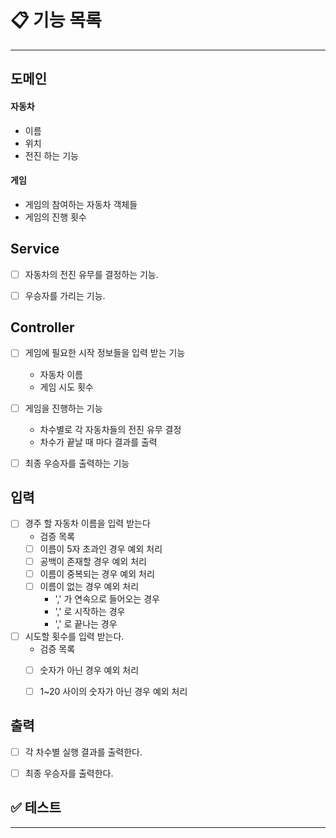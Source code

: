 # 📋 기능 목록

---

## 도메인
#### 자동차
- 이름
- 위치
- 전진 하는 기능

#### 게임
- 게임의 참여하는 자동차 객체들
- 게임의 진행 횟수

## Service
- [ ] 자동차의 전진 유무를 결정하는 기능.
- [ ] 우승자를 가리는 기능.



## Controller
- [ ] 게임에 필요한 시작 정보들을 입력 받는 기능
  - 자동차 이름
  - 게임 시도 횟수
- [ ] 게임을 진행하는 기능
  - 차수별로 각 자동차들의 전진 유무 결정
  - 차수가 끝날 때 마다 결과를 출력
- [ ] 최종 우승자를 출력하는 기능



## 입력
- [ ] 경주 할 자동차 이름을 입력 받는다
  - 검증 목록
  - [ ] 이름이 5자 초과인 경우 예외 처리
  - [ ] 공백이 존재할 경우 예외 처리
  - [ ] 이름이 중복되는 경우 예외 처리
  - [ ] 이름이 없는 경우 예외 처리
    - ',' 가 연속으로 들어오는 경우
    - ',' 로 시작하는 경우
    - ',' 로 끝나는 경우

- [ ] 시도할 횟수를 입력 받는다.
  - 검증 목록
  - [ ] 숫자가 아닌 경우 예외 처리
  - [ ] 1~20 사이의 숫자가 아닌 경우 예외 처리



## 출력
- [ ] 각 차수별 실행 결과를 출력한다.
- [ ] 최종 우승자를 출력한다.


## ✅ 테스트

--- 